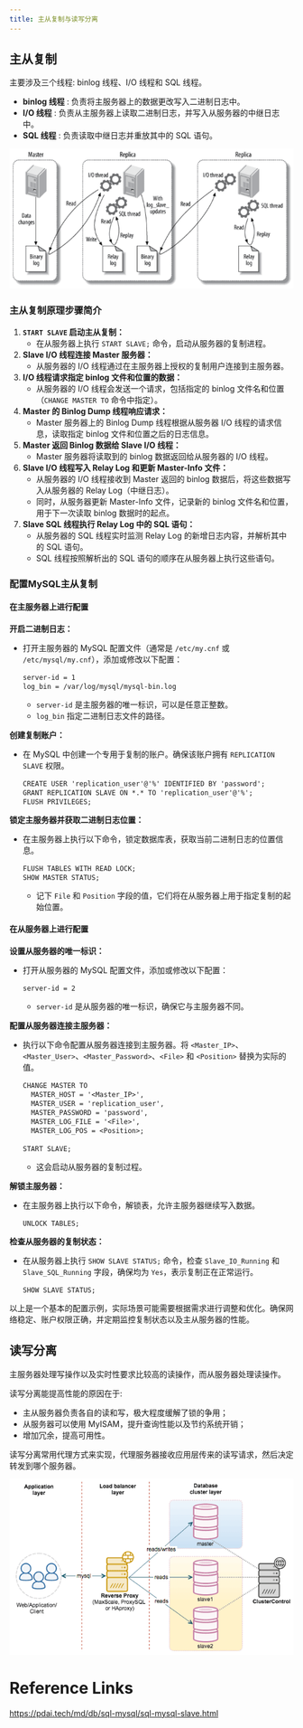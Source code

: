 ```yaml
---
title: 主从复制与读写分离
---
```

## 主从复制

主要涉及三个线程: binlog 线程、I/O 线程和 SQL 线程。

* **binlog 线程** : 负责将主服务器上的数据更改写入二进制日志中。
* **I/O 线程** : 负责从主服务器上读取二进制日志，并写入从服务器的中继日志中。
* **SQL 线程** : 负责读取中继日志并重放其中的 SQL 语句。

![1704185318311](images/1704185318311.png)

### 主从复制原理步骤简介

1. **`START SLAVE` 启动主从复制：**
   * 在从服务器上执行 `START SLAVE;` 命令，启动从服务器的复制进程。
2. **Slave I/O 线程连接 Master 服务器：**
   * 从服务器的 I/O 线程通过在主服务器上授权的复制用户连接到主服务器。
3. **I/O 线程请求指定 binlog 文件和位置的数据：**
   * 从服务器的 I/O 线程会发送一个请求，包括指定的 binlog 文件名和位置（`CHANGE MASTER TO` 命令中指定）。
4. **Master 的 Binlog Dump 线程响应请求：**
   * Master 服务器上的 Binlog Dump 线程根据从服务器 I/O 线程的请求信息，读取指定 binlog 文件和位置之后的日志信息。
5. **Master 返回 Binlog 数据给 Slave I/O 线程：**
   * Master 服务器将读取到的 binlog 数据返回给从服务器的 I/O 线程。
6. **Slave I/O 线程写入 Relay Log 和更新 Master-Info 文件：**
   * 从服务器的 I/O 线程接收到 Master 返回的 binlog 数据后，将这些数据写入从服务器的 Relay Log（中继日志）。
   * 同时，从服务器更新 Master-Info 文件，记录新的 binlog 文件名和位置，用于下一次读取 binlog 数据时的起点。
7. **Slave SQL 线程执行 Relay Log 中的 SQL 语句：**
   * 从服务器的 SQL 线程实时监测 Relay Log 的新增日志内容，并解析其中的 SQL 语句。
   * SQL 线程按照解析出的 SQL 语句的顺序在从服务器上执行这些语句。

### 配置MySQL主从复制

#### 在主服务器上进行配置

**开启二进制日志：**

* 打开主服务器的 MySQL 配置文件（通常是 `/etc/my.cnf` 或 `/etc/mysql/my.cnf`），添加或修改以下配置：

  ```
  server-id = 1
  log_bin = /var/log/mysql/mysql-bin.log
  ```

  * `server-id` 是主服务器的唯一标识，可以是任意正整数。
  * `log_bin` 指定二进制日志文件的路径。

**创建复制账户：**

* 在 MySQL 中创建一个专用于复制的账户。确保该账户拥有 `REPLICATION SLAVE` 权限。

  ```
  CREATE USER 'replication_user'@'%' IDENTIFIED BY 'password';
  GRANT REPLICATION SLAVE ON *.* TO 'replication_user'@'%';
  FLUSH PRIVILEGES;
  ```

**锁定主服务器并获取二进制日志位置：**

* 在主服务器上执行以下命令，锁定数据库表，获取当前二进制日志的位置信息。

  ```
  FLUSH TABLES WITH READ LOCK;
  SHOW MASTER STATUS;
  ```

  * 记下 `File` 和 `Position` 字段的值，它们将在从服务器上用于指定复制的起始位置。

#### 在从服务器上进行配置

**设置从服务器的唯一标识：**

* 打开从服务器的 MySQL 配置文件，添加或修改以下配置：

  ```
  server-id = 2
  ```

  * `server-id` 是从服务器的唯一标识，确保它与主服务器不同。

**配置从服务器连接主服务器：**

* 执行以下命令配置从服务器连接到主服务器。将 `<Master_IP>`、`<Master_User>`、`<Master_Password>`、`<File>` 和 `<Position>` 替换为实际的值。

  ```
  CHANGE MASTER TO
    MASTER_HOST = '<Master_IP>',
    MASTER_USER = 'replication_user',
    MASTER_PASSWORD = 'password',
    MASTER_LOG_FILE = '<File>',
    MASTER_LOG_POS = <Position>;

  START SLAVE;
  ```

  * 这会启动从服务器的复制过程。

**解锁主服务器：**

* 在主服务器上执行以下命令，解锁表，允许主服务器继续写入数据。

  ```
  UNLOCK TABLES;
  ```

**检查从服务器的复制状态：**

* 在从服务器上执行 `SHOW SLAVE STATUS;` 命令，检查 `Slave_IO_Running` 和 `Slave_SQL_Running` 字段，确保均为 `Yes`，表示复制正在正常运行。

  ```
  SHOW SLAVE STATUS;
  ```

以上是一个基本的配置示例，实际场景可能需要根据需求进行调整和优化。确保网络稳定、账户权限正确，并定期监控复制状态以及主从服务器的性能。


## 读写分离

主服务器处理写操作以及实时性要求比较高的读操作，而从服务器处理读操作。

读写分离能提高性能的原因在于:

* 主从服务器负责各自的读和写，极大程度缓解了锁的争用；
* 从服务器可以使用 MyISAM，提升查询性能以及节约系统开销；
* 增加冗余，提高可用性。

读写分离常用代理方式来实现，代理服务器接收应用层传来的读写请求，然后决定转发到哪个服务器。

![1704204511248](images/1704204511248.png)

# Reference Links

https://pdai.tech/md/db/sql-mysql/sql-mysql-slave.html
